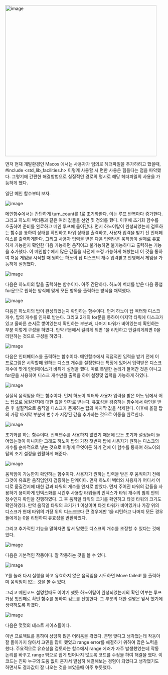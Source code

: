 
<img width="482" alt="image" src="https://github.com/twilightyear/Hanoi_Tower/assets/80385994/f5c411c7-f262-4c8c-b3ce-6598c15d1400">


먼저 현재 개발환경인 Macos 에서는 사용자가 임의로 헤더파일을 추가하려고 했을때,
#include <std_lib_facilities.h> 
이렇게 사용할 시 편한 사용은 힘들다는 점을 파악했다.
그렇기에 간편한 해결방법으로 실질적인 경로의 명시로 해당 헤더파일의 사용을 가능하게 했다.



일단 메인 함수부터 보자.

![image](https://github.com/twilightyear/Hanoi_Tower/assets/80385994/95c32e1e-367c-4530-8a63-5bbe69474d72)










































메인함수에서는 간단하게 turn_count를 1로 초기화한다. 이는 루프 반복마다 증가한다. 그리고 하노이 벡터등과 같은 여러 값들을 선언 및 정의를 했다. 이후에 초기화 함수를 호출하여 준비를 완료하고 메인 루프에 들어간다. 먼저 하노이탑이 완성되었는지 검토하는 함수를 통하여 상태를 확인하고 타워 상태를 출력하고, 사용자 입력을 받기 전 인터페이스를 출력하게한다.
그리고 사용자 입력을 받은 다음 입력받은 움직임이 실제로 유효하게 가능한지 확인한 다음 가능하면 움직이고 불가능하면 불가능하다고 출력하는 기능을 추가했다. 이 메인함수에서 많은 값들을 사전에 조정 가능하게 해놨는데 이 것을 통하여 처음 게임을 시작할 때 원하는 하노이 탑 디스크의 개수 입력받고 반영해서 게임을 가능하게 설정했다.












![image](https://github.com/twilightyear/Hanoi_Tower/assets/80385994/b4d3406d-68cc-4512-bb3f-5bbe9fb227f8)




다음은 하노이의 탑을 출력하는 함수이다.
아주 간단하다. 하노이 벡터를 받은 다음 중첩 for문으로 원하는 양식에 맞게 모든 항목을 출력하는 방식을 채택했다.


















![image](https://github.com/twilightyear/Hanoi_Tower/assets/80385994/f4eca7ff-9295-4270-bce0-efbe3e41cae8)


다음은 하노이의 탑이 완성되었는지 확인하는 함수이다. 먼저 하노이 탑 벡터와 디스크 개수, 탑의 개수를 인자로 받는다.
그리고 2개의 for문을 통하여 마지막 타워에 디스크가 있고 올바른 순서로 쌓여있는지 확인하는 부분과, 나머지 타워가 비어있는지 확인하는 부분 이렇게 구성을 하였다. 만약 if문에서 걸리게 되면 1을 리턴하고 안걸리게되면 0을 리턴하는 것으로 구성을 하였다.




























![image](https://github.com/twilightyear/Hanoi_Tower/assets/80385994/843e821e-d275-4452-8da7-b31058b201cb)



다음은 인터페이스를 출력하는 함수이다.
메인함수에서 직접적인 입력을 받기 전에 이 프로그램은 시작할때 원하는 디스크 개수를 설정한다는 특징에 있어서 입력받은 디스크 개수에 맞게 인터페이스가 바뀌게 설정을 했다.
따로 특별한 논리가 들어간 것은 아니고 for문을 사용하여 디스크 개수만큼 출력을 하여 설정및 입력을 가능하게 하였다.












![image](https://github.com/twilightyear/Hanoi_Tower/assets/80385994/c3d02a3c-f9d5-40b5-b82a-b220217b5256)


실질적 움직임을 하는 함수이다.
먼저 하노이 벡터와 사용자 입력을 받은 어느 탑에서 어느 탑으로 옮길건지에 대한 값을 인자로 받는다.
유효성을 검증하는 함수에서 확인을 받은 후 실질적으로 움직일 디스크가 존재하는 탑의 마지막 값을 삭제한다.
이후에 옮길 탑의 가장 마지막 부분에 변수가 저장된 값을 추가하는 것으로 이동을 완료한다.











![image](https://github.com/twilightyear/Hanoi_Tower/assets/80385994/c73d992a-ed4e-4d48-b97f-911c6faa4de4)


초기화를 하는 함수이다. 전역변수를 사용하지 않았기 때문에 모든 초기화 설정들이 들어있는것이 아니지만 그래도 하노이 탑의 가장 첫번째 탑에 사용자가 원하는 디스크의 개수를 순차적으로 넣는 것으로 어떻게 무엇이든 하기 전에 이 함수를 통하여 하노이의 탑의 초기 설정을 원활하게 해준다.

































![image](https://github.com/twilightyear/Hanoi_Tower/assets/80385994/1b3fedeb-8270-4516-91e6-fa5dfde896f8)



움직임이 가능한지 확인하는 함수이다. 사용자가 원하는 입력을 받은 후 움직이기 전에 그것이 유효한 움직임인지 검증하는 단계이다. 먼저 하노이 벡터와 사용자가 어디서 어디로 옮길건지에 대한 값과 타워의 개수를 인자로 받았다. 먼저 주어진 타워의 값들을 사용하기 용이하게 인덱스화를 시킨후 사용할 타워들의 인덱스가 타워 개수의 범위 안의 정수인지 확인을 진행하였다. 그 후 움직일 타워의 크기를 확인하고 타겟 타워의 크기도 확인하였다. 만약 움직일 타워의 크기가 1 이상이며 타겟 타워가 비어있거나 가장 위의 디스크가 현재 타워의 가장 위의 디스크보다 큰 경우에만 1을 리턴하고 나머지 모든 경우들에게는 0을 리턴하여 유효성을 반환하였다.











그리고 추가적인 기능을 말하자면 앞서 말했듯 디스크의 개수를 조정할 수 있다는 것에 있다. 







































![image](https://github.com/twilightyear/Hanoi_Tower/assets/80385994/fc6749e7-d68a-423f-afc8-0187edf67f1a)



다음은 기본적인 작동이다. 잘 작동하는 것을 볼 수 있다.


![image](https://github.com/twilightyear/Hanoi_Tower/assets/80385994/4e7eddc6-bc2f-4d28-bcee-82f26b5aaeb3)


Y를 눌러 다시 실행을 하고 유효하지 않은 움직임을 시도하면
Move failed!
를 출력하며 움직임이 없는 것을 볼 수 있다.


그리고 메인코드 설명할때도 이야기 했듯 하노이탑이 완성되었는지의 확인 여부는 루프 가장 첫번째로 확인 함수를 통하여 검토를 진행한다. 그 부분의 대한 설명은 앞서 했기에 생략하도록 하겠다.






![image](https://github.com/twilightyear/Hanoi_Tower/assets/80385994/b49352b0-1260-4509-a8c8-688ba05ebf5b)


다음은 몇몇의 테스트 케이스들이다.




이번 프로젝트를 통하여 상당히 많은 어려움을 겪었다. 
분명 맞다고 생각했는데 작동이 잘 돌아가지 않아서 고민을 많이 했었고 range error를 해결하기 위하여 많은 노력을 했다. 
주요적으로 유효성을 검토하는 함수에서 range 에러가 자주 발생했었는데 작동 논리를 바꾸고 range 밖으로 쉽게 벗어나지 않도록 코드를 수정을 하여 해결을 했다. 
이 코드는 진짜 누구의 도움 없이 혼자서 열심히 해결해보는 경험이 되었다고 생각했기도 하면서도 결과값이 잘 나오는 것을 보았을때 아주 뿌듯했다.
